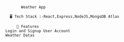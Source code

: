               Weather App
              
         🖥️ Tech Stack :-React,Express,NodeJS,MongoDB Atlas
         
            🚀 Features
       Login and Signup User Account
       Weather Datas

